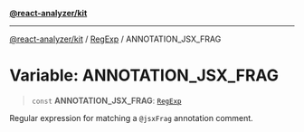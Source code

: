 [**@react-analyzer/kit**](../../../../README.md)

***

[@react-analyzer/kit](../../../../README.md) / [RegExp](../README.md) / ANNOTATION\_JSX\_FRAG

# Variable: ANNOTATION\_JSX\_FRAG

> `const` **ANNOTATION\_JSX\_FRAG**: [`RegExp`](https://developer.mozilla.org/docs/Web/JavaScript/Reference/Global_Objects/RegExp)

Regular expression for matching a `@jsxFrag` annotation comment.
